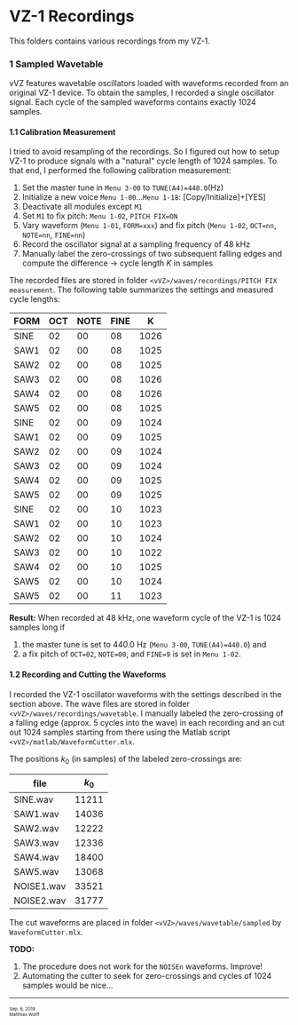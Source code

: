 # VZ-1 Recordings
This folders contains various recordings from my VZ-1.

### 1 Sampled Wavetable
vVZ features wavetable oscillators loaded with waveforms recorded from an
original VZ-1 device. To obtain the samples, I recorded a single oscillator 
signal. Each cycle of the sampled waveforms contains exactly 1024 samples.

#### 1.1 Calibration Measurement
I tried to avoid resampling of the recordings. So I figured out how to setup
VZ-1 to produce signals with a "natural" cycle length of 1024 samples. To that 
end, I performed the following calibration measurement:

1. Set the master tune in `Menu 3-00` to `TUNE(A4)=440.0`(Hz)
2. Initialize a new voice `Menu 1-00`...`Menu 1-18`: [Copy/Initialize]+[YES]
3. Deactivate all modules except `M1`
4. Set `M1` to fix pitch: `Menu 1-02`, `PITCH FIX=ON`
5. Vary waveform (`Menu 1-01`, `FORM=xxx`) and fix pitch (`Menu 1-02`, `OCT=nn`, 
   `NOTE=nn`, `FINE=nn`)
6. Record the oscillator signal at a sampling frequency of 48 kHz
7. Manually label the zero-crossings of two subsequent falling edges and
   compute the difference &rarr; cycle length <i>K</i> in samples

The recorded files are stored in folder `<vVZ>/waves/recordings/PITCH FIX measurement`. 
The following table summarizes the settings and measured cycle lengths:

FORM|OCT | NOTE | FINE|    K
----|----|------|-----|-----
SINE| 02 |   00 |   08| 1026
SAW1| 02 |   00 |   08| 1025
SAW2| 02 |   00 |   08| 1025
SAW3| 02 |   00 |   08| 1026
SAW4| 02 |   00 |   08| 1026
SAW5| 02 |   00 |   08| 1025
SINE| 02 |   00 |   09| 1024
SAW1| 02 |   00 |   09| 1025
SAW2| 02 |   00 |   09| 1024
SAW3| 02 |   00 |   09| 1024
SAW4| 02 |   00 |   09| 1025
SAW5| 02 |   00 |   09| 1025
SINE| 02 |   00 |   10| 1023
SAW1| 02 |   00 |   10| 1023
SAW2| 02 |   00 |   10| 1024
SAW3| 02 |   00 |   10| 1022
SAW4| 02 |   00 |   10| 1025
SAW5| 02 |   00 |   10| 1024
SAW5| 02 |   00 |   11| 1023

**Result:** When recorded at 48 kHz, one waveform cycle of the VZ-1 is 1024 
samples long if

1. the master tune is set to 440.0 Hz (`Menu 3-00`, `TUNE(A4)=440.0`) and
2. a fix pitch of `OCT=02`, `NOTE=00`, and `FINE=9` is set in `Menu 1-02`.

#### 1.2 Recording and Cutting the Waveforms
I recorded the VZ-1 oscillator waveforms with the settings described in the
section above. The wave files are stored in folder `<vVZ>/waves/recordings/wavetable`. 
I manually labeled the zero-crossing of a falling edge (approx. 5 cycles into 
the wave) in each recording and an cut out 1024 samples starting from there 
using the Matlab script `<vVZ>/matlab/WaveformCutter.mlx`.

The positions <i>k</i><sub>0</sub> (in samples) of the labeled zero-crossings 
are:

file      | <i>k</i><sub>0</sub>
----------|---------------------
SINE.wav  | 11211
SAW1.wav  | 14036
SAW2.wav  | 12222
SAW3.wav  | 12336
SAW4.wav  | 18400
SAW5.wav  | 13068
NOISE1.wav| 33521
NOISE2.wav| 31777

The cut waveforms are placed in folder `<vVZ>/waves/wavetable/sampled` by
`WaveformCutter.mlx`.

**TODO:** 
1. The procedure does not work for the `NOISEn` waveforms. Improve!
2. Automating the cutter to seek for zero-crossings and cycles of 1024 
   samples would be nice...

--------------------------------------------------------------------------------
<span style="font-size:6pt">
Sep. 6, 2019<br>
Matthias Wolff
</span>